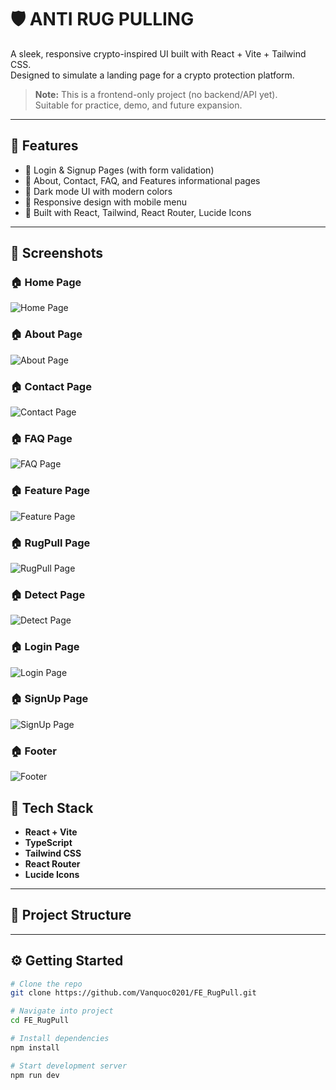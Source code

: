 # 🛡️ ANTI RUG PULLING

A sleek, responsive crypto-inspired UI built with React + Vite + Tailwind CSS.  
Designed to simulate a landing page for a crypto protection platform.

> **Note:** This is a frontend-only project (no backend/API yet).  
> Suitable for practice, demo, and future expansion.

---

## 🚀 Features

- 🔐 Login & Signup Pages (with form validation)
- 📄 About, Contact, FAQ, and Features informational pages
- 🌙 Dark mode UI with modern colors
- 📱 Responsive design with mobile menu
- 🔧 Built with React, Tailwind, React Router, Lucide Icons

---

## 📸 Screenshots

### 🏠 Home Page
![Home Page](./public/screenshots/HomePage.png)

### 🏠 About Page
![About Page](./public/screenshots/AboutPage.png)

### 🏠 Contact Page
![Contact Page](./public/screenshots/ContactPage.png)
### 🏠 FAQ Page
![FAQ Page](./public/screenshots/FAQPage.png)
### 🏠 Feature Page
![Feature Page](./public/screenshots/FeaturePage.png)
### 🏠 RugPull Page
![RugPull Page](./public/screenshots/RugPullPage.png)
### 🏠 Detect Page
![Detect Page](./public/screenshots/DetectPage.png)
### 🏠 Login Page
![Login Page](./public/screenshots/LoginPage.png)
### 🏠 SignUp Page
![SignUp Page](./public/screenshots/SignUpPage.png)
### 🏠 Footer
![Footer](./public/screenshots/Footer.png)

## 🧰 Tech Stack

- **React + Vite**
- **TypeScript**
- **Tailwind CSS**
- **React Router**
- **Lucide Icons**

---

## 📁 Project Structure


---

## ⚙️ Getting Started

```bash
# Clone the repo
git clone https://github.com/Vanquoc0201/FE_RugPull.git

# Navigate into project
cd FE_RugPull

# Install dependencies
npm install

# Start development server
npm run dev
